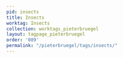 ```yaml
---
pid: insects
title: Insects
worktag: Insects
collection: worktags_pieterbruegel
layout: tagpage_pieterbruegel
order: '089'
permalink: "/pieterbruegel/tags/insects/"
---
```

